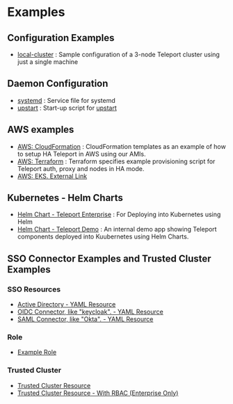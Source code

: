 # Examples

## Configuration Examples

* [local-cluster](https://github.com/gravitational/teleport/tree/master/examples/local-cluster) : Sample configuration of a 3-node Teleport cluster using just a single machine

## Daemon Configuration

* [systemd](https://github.com/gravitational/teleport/tree/master/examples/systemd) : Service file for systemd
* [upstart](https://github.com/gravitational/teleport/tree/master/examples/upstart) : Start-up script for [upstart](https://en.wikipedia.org/wiki/Upstart)

## AWS examples

* [AWS: CloudFormation](https://github.com/gravitational/teleport/tree/master/examples/aws/cloudformation#aws-cloudformation-based-provisioning-example) : CloudFormation templates as an example of how to setup HA Teleport in AWS using our AMIs.
* [AWS: Terraform](https://github.com/gravitational/teleport/tree/master/examples/aws/terraform#terraform-based-provisioning-example-amazon-single-ami) : Terraform specifies example provisioning script for Teleport auth, proxy and nodes in HA mode. 
* [AWS: EKS. External Link](https://aws.amazon.com/blogs/opensource/authenticating-eks-github-credentials-teleport/)

## Kubernetes - Helm Charts

* [Helm Chart - Teleport Enterprise](https://github.com/gravitational/teleport/tree/master/examples/chart/teleport) : For Deploying into Kubernetes using Helm 
* [Helm Chart - Teleport Demo](https://github.com/gravitational/teleport/tree/master/examples/chart/teleport-demo) : An internal demo app showing Teleport components deployed into Kuubernetes using Helm Charts. 


## SSO Connector Examples and Trusted Cluster Examples
### SSO Resources
* [Active Directory - YAML Resource](https://github.com/gravitational/teleport/blob/master/examples/resources/adfs-connector.yaml)
* [OIDC Connector, like "keycloak". - YAML Resource](https://github.com/gravitational/teleport/blob/master/examples/resources/oidc-connector.yaml)
* [SAML Connector, like "Okta". - YAML Resource](https://github.com/gravitational/teleport/blob/master/examples/resources/saml-connector.yaml)


### Role
* [Example Role](https://github.com/gravitational/teleport/blob/master/examples/resources/role.yaml)

### Trusted Cluster
* [Trusted Cluster Resource](https://github.com/gravitational/teleport/blob/master/examples/resources/trusted_cluster.yaml)
* [Trusted Cluster Resource - With RBAC (Enterprise Only)](https://github.com/gravitational/teleport/blob/master/examples/resources/trusted_cluster_enterprise.yaml)